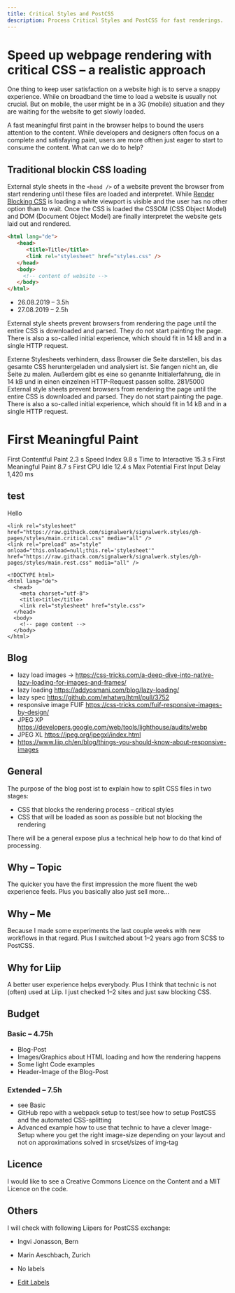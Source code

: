 ```yaml
---
title: Critical Styles and PostCSS
description: Process Critical Styles and PostCSS for fast renderings.
---
```


# Speed up webpage rendering with critical CSS – a realistic approach

One thing to keep user satisfaction on a website high is to serve a snappy experience. While on broadband the time to load a website is usually not crucial. But on mobile, the user might be in a 3G (mobile) situation and they are waiting for the website to get slowly loaded.

A fast meaningful first paint in the browser helps to bound the users attention to the content. While developers and designers often focus on a complete and satisfaying paint, users are more ofthen just eager to start to consume the content. What can we do to help?


## Traditional blockin CSS loading
External style sheets in the `<head />` of a website prevent the browser from start rendering until these files are loaded and interpretet. While [Render Blocking CSS](https://developers.google.com/web/fundamentals/performance/critical-rendering-path/render-blocking-css) is loading a white viewport is visible and the user has no other option than to wait. Once the CSS is loaded the CSSOM (CSS Object Model) and DOM (Document Object Model) are finally interpretet the website gets laid out and rendered.


```html
<html lang="de">
   <head>
      <title>Title</title>
      <link rel="stylesheet" href="styles.css" />
   </head>
   <body>
     <!-- content of website -->
   </body>
</html>
```

<link rel="preload" as="style" href="style.css" onload="this.rel='stylesheet'">


* 26.08.2019 – 3.5h
* 27.08.2019 – 2.5h





External style sheets prevent browsers from rendering the page until the entire CSS is downloaded and parsed. They do not start painting the page. There is also a so-called initial experience, which should fit in 14 kB and in a single HTTP request.


 Externe Stylesheets verhindern, dass Browser die Seite darstellen, bis das gesamte CSS heruntergeladen und analysiert ist. Sie fangen nicht an, die Seite zu malen. Außerdem gibt es eine so genannte Initialerfahrung, die in 14 kB und in einen einzelnen HTTP-Request passen sollte.
281/5000
External style sheets prevent browsers from rendering the page until the entire CSS is downloaded and parsed. They do not start painting the page. There is also a so-called initial experience, which should fit in 14 kB and in a single HTTP request.


##


# First Meaningful Paint

First Contentful Paint
2.3 s
Speed Index
9.8 s
Time to Interactive
15.3 s
First Meaningful Paint
8.7 s
First CPU Idle
12.4 s
Max Potential First Input Delay
1,420 ms






## test
Hello

```
<link rel="stylesheet" href="https://raw.githack.com/signalwerk/signalwerk.styles/gh-pages/styles/main.critical.css" media="all" />
<link rel="preload" as="style" onload="this.onload=null;this.rel='stylesheet'" href="https://raw.githack.com/signalwerk/signalwerk.styles/gh-pages/styles/main.rest.css" media="all" />
```

```
<!DOCTYPE html>
<html lang="de">
  <head>
    <meta charset="utf-8">
    <title>title</title>
    <link rel="stylesheet" href="style.css">
  </head>
  <body>
    <!-- page content -->
  </body>
</html>
```

## Blog
* lazy load images → https://css-tricks.com/a-deep-dive-into-native-lazy-loading-for-images-and-frames/
* lazy loading https://addyosmani.com/blog/lazy-loading/
* lazy spec https://github.com/whatwg/html/pull/3752
* responsive image FUIF https://css-tricks.com/fuif-responsive-images-by-design/
* JPEG XP https://developers.google.com/web/tools/lighthouse/audits/webp
* JPEG XL https://jpeg.org/jpegxl/index.html
* https://www.liip.ch/en/blog/things-you-should-know-about-responsive-images




## General

The purpose of the blog post ist to explain how to split CSS files in two stages:

*   CSS that blocks the rendering process – critical styles
*   CSS that will be loaded as soon as possible but not blocking the rendering

There will be a general expose plus a technical help how to do that kind of processing.

## Why – Topic

The quicker you have the first impression the more fluent the web experience feels. Plus you basically also just sell more... 

## Why – Me

Because I made some experiments the last couple weeks with new workflows in that regard. Plus I switched about 1–2 years ago from SCSS to PostCSS.

## Why for Liip

A better user experience helps everybody. Plus I think that technic is not (often) used at Liip. I just checked 1–2 sites and just saw blocking CSS.



## Budget

### Basic – 4.75h

*   Blog-Post 
*   Images/Graphics about HTML loading and how the rendering happens
*   Some light Code examples
*   Header-Image of the Blog-Post

### Extended – 7.5h

*   see Basic
*   GitHub repo with a webpack setup to test/see how to setup PostCSS and the automated CSS-splitting
*   Advanced example how to use that technic to have a clever Image-Setup where you get the right image-size depending on your layout and not on approximations solved in srcset/sizes of img-tag

## Licence

I would like to see a Creative Commons Licence on the Content and a MIT Licence on the code.

## Others

I will check with following Liipers for PostCSS exchange:

*   Ingvi Jonasson, Bern 
*   Marin Aeschbach, Zurich

*   No labels
*   [Edit Labels](# "Edit Labels (l)")
